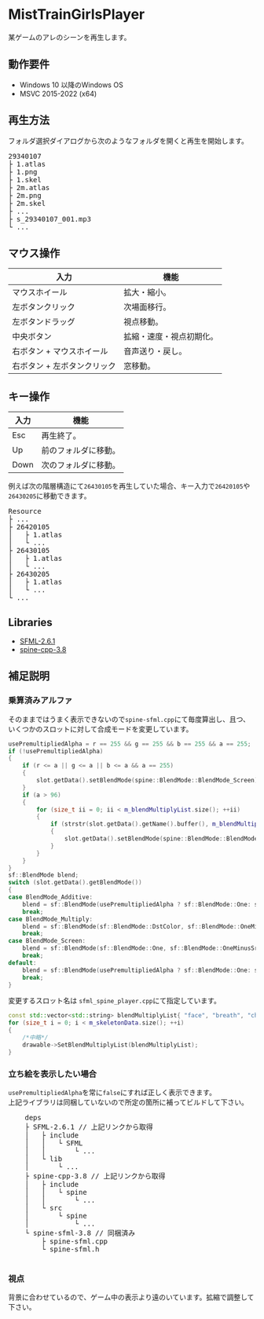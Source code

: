 # MistTrainGirlsPlayer
某ゲームのアレのシーンを再生します。
## 動作要件
- Windows 10 以降のWindows OS
- MSVC 2015-2022 (x64)
## 再生方法
フォルダ選択ダイアログから次のようなフォルダを開くと再生を開始します。
<pre>
29340107
├ 1.atlas
├ 1.png
├ 1.skel
├ 2m.atlas
├ 2m.png
├ 2m.skel
├ ...
├ s_29340107_001.mp3
└ ...
</pre>
## マウス操作
| 入力  | 機能  |
| --- | --- |
| マウスホイール | 拡大・縮小。 |
| 左ボタンクリック | 次場面移行。 |
| 左ボタンドラッグ | 視点移動。 |
| 中央ボタン | 拡縮・速度・視点初期化。 |
| 右ボタン + マウスホイール | 音声送り・戻し。 |
| 右ボタン + 左ボタンクリック | 窓移動。 |
## キー操作
| 入力  | 機能  |
| --- | --- |
| Esc | 再生終了。 |
| Up | 前のフォルダに移動。 |
| Down | 次のフォルダに移動。 |

例えば次の階層構造にて`26430105`を再生していた場合、キー入力で`26420105`や`26430205`に移動できます。
<pre>
Resource
├ ...
├ 26420105
│   ├ 1.atlas
│   └ ...
├ 26430105
│   ├ 1.atlas
│   └ ...
├ 26430205
│   ├ 1.atlas
│   └ ...
└ ...
</pre>
## Libraries
- [SFML-2.6.1](https://www.sfml-dev.org/download/sfml/2.6.1/)
- [spine-cpp-3.8](https://github.com/EsotericSoftware/spine-runtimes/tree/3.8)
## 補足説明
### 乗算済みアルファ
そのままではうまく表示できないので`spine-sfml.cpp`にて毎度算出し、且つ、いくつかのスロットに対して合成モードを変更しています。
```cpp
usePremultipliedAlpha = r == 255 && g == 255 && b == 255 && a == 255;
if (!usePremultipliedAlpha)
{
	if (r <= a || g <= a || b <= a && a == 255)
	{
		slot.getData().setBlendMode(spine::BlendMode::BlendMode_Screen);
	}
	if (a > 96)
	{
		for (size_t ii = 0; ii < m_blendMultiplyList.size(); ++ii)
		{
			if (strstr(slot.getData().getName().buffer(), m_blendMultiplyList.at(ii).c_str()))
			{
				slot.getData().setBlendMode(spine::BlendMode::BlendMode_Multiply);
			}
		}
	}
}
sf::BlendMode blend;
switch (slot.getData().getBlendMode())
{
case BlendMode_Additive:
    blend = sf::BlendMode(usePremultipliedAlpha ? sf::BlendMode::One: sf::BlendMode::SrcAlpha, sf::BlendMode::One);
    break;
case BlendMode_Multiply:
    blend = sf::BlendMode(sf::BlendMode::DstColor, sf::BlendMode::OneMinusSrcAlpha);
    break;
case BlendMode_Screen:
    blend = sf::BlendMode(sf::BlendMode::One, sf::BlendMode::OneMinusSrcColor);
    break;
default:
    blend = sf::BlendMode(usePremultipliedAlpha ? sf::BlendMode::One: sf::BlendMode::SrcAlpha, sf::BlendMode::OneMinusSrcAlpha);
    break;
}
```
変更するスロット名は `sfml_spine_player.cpp`にて指定しています。
```cpp
const std::vector<std::string> blendMultiplyList{ "face", "breath", "cheek" };
for (size_t i = 0; i < m_skeletonData.size(); ++i)
{
	/*中略*/
	drawable->SetBlendMultiplyList(blendMultiplyList);
}
```
### 立ち絵を表示したい場合
  `usePremultipliedAlpha`を常に`false`にすれば正しく表示できます。  
  上記ライブラリは同梱していないので所定の箇所に補ってビルドして下さい。
  <pre>
    deps
    ├ SFML-2.6.1 // 上記リンクから取得
    │   ├ include
    │   │   └ SFML
    │   │       └ ...
    │   └ lib
    │       └ ...
    ├ spine-cpp-3.8 // 上記リンクから取得
    │   ├ include
    │   │   └ spine
    │   │       └ ...
    │   └ src
    │       └ spine
    │           └ ...
    └ spine-sfml-3.8 // 同梱済み
        ├ spine-sfml.cpp
        └ spine-sfml.h
  </pre>
### 視点
背景に合わせているので、ゲーム中の表示より遠のいています。拡縮で調整して下さい。
